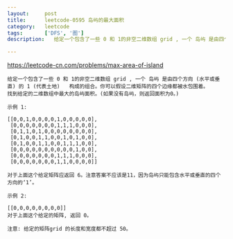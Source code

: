 ```yaml
---
layout:     post
title:      leetcode-0595 岛屿的最大面积
category:   leetcode
tags:       ['DFS', '图']
description:   给定一个包含了一些 0 和 1的非空二维数组 grid , 一个 岛屿 是由四个方向 (水平或垂直) 的 1 (代表土地)   构成的组合。你可以假设二维矩阵的四个边缘都被水包围着。

---
```


[https://leetcode-cn.com/problems/max-area-of-island
]()

    给定一个包含了一些 0 和 1的非空二维数组 grid , 一个 岛屿 是由四个方向 (水平或垂直) 的 1 (代表土地)   构成的组合。你可以假设二维矩阵的四个边缘都被水包围着。
    找到给定的二维数组中最大的岛屿面积。(如果没有岛屿，则返回面积为0。)
    
    示例 1:

    [[0,0,1,0,0,0,0,1,0,0,0,0,0],
     [0,0,0,0,0,0,0,1,1,1,0,0,0],
     [0,1,1,0,1,0,0,0,0,0,0,0,0],
     [0,1,0,0,1,1,0,0,1,0,1,0,0],
     [0,1,0,0,1,1,0,0,1,1,1,0,0],
     [0,0,0,0,0,0,0,0,0,0,1,0,0],
     [0,0,0,0,0,0,0,1,1,1,0,0,0],
     [0,0,0,0,0,0,0,1,1,0,0,0,0]]
     
    对于上面这个给定矩阵应返回 6。注意答案不应该是11，因为岛屿只能包含水平或垂直的四个方向的‘1’。
    
    示例 2:
    
    [[0,0,0,0,0,0,0,0]]
    对于上面这个给定的矩阵, 返回 0。
    
    注意: 给定的矩阵grid 的长度和宽度都不超过 50。
    